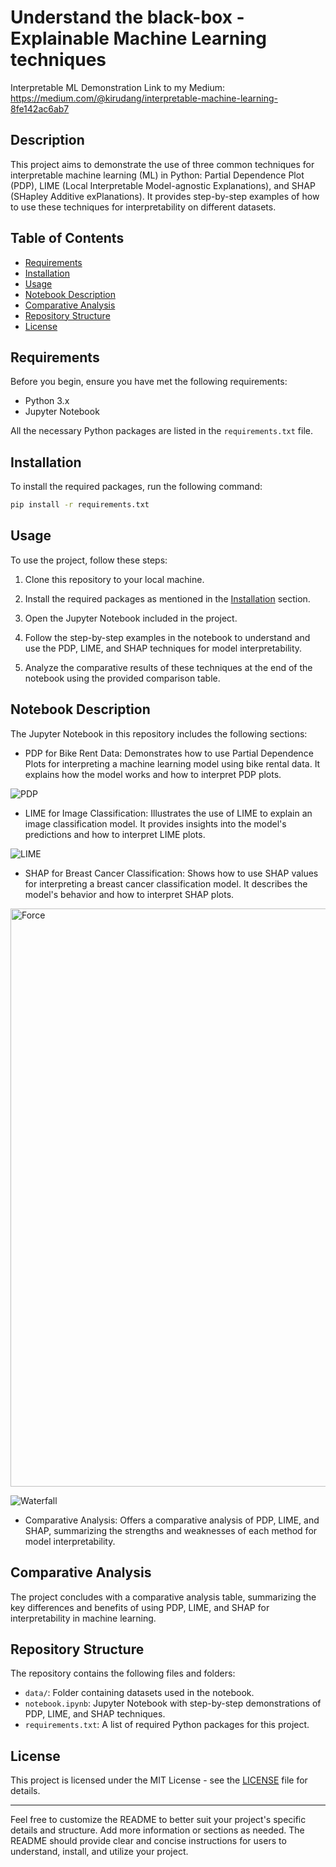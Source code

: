 
# Understand the black-box - Explainable Machine Learning techniques

Interpretable ML Demonstration
Link to my Medium: https://medium.com/@kirudang/interpretable-machine-learning-8fe142ac6ab7

## Description

This project aims to demonstrate the use of three common techniques for interpretable machine learning (ML) in Python: Partial Dependence Plot (PDP), LIME (Local Interpretable Model-agnostic Explanations), and SHAP (SHapley Additive exPlanations). It provides step-by-step examples of how to use these techniques for interpretability on different datasets.

## Table of Contents

- [Requirements](#requirements)
- [Installation](#installation)
- [Usage](#usage)
- [Notebook Description](#notebook-description)
- [Comparative Analysis](#comparative-analysis)
- [Repository Structure](#repository-structure)
- [License](#license)

## Requirements

Before you begin, ensure you have met the following requirements:

- Python 3.x
- Jupyter Notebook

All the necessary Python packages are listed in the `requirements.txt` file.

## Installation

To install the required packages, run the following command:

```bash
pip install -r requirements.txt
```

## Usage

To use the project, follow these steps:

1. Clone this repository to your local machine.

2. Install the required packages as mentioned in the [Installation](#installation) section.

3. Open the Jupyter Notebook included in the project.

4. Follow the step-by-step examples in the notebook to understand and use the PDP, LIME, and SHAP techniques for model interpretability.

5. Analyze the comparative results of these techniques at the end of the notebook using the provided comparison table.

## Notebook Description

The Jupyter Notebook in this repository includes the following sections:

- PDP for Bike Rent Data: Demonstrates how to use Partial Dependence Plots for interpreting a machine learning model using bike rental data. It explains how the model works and how to interpret PDP plots.

![PDP](https://github.com/kirudang/Explainable_ML/assets/91911269/ecd4eec2-8939-4e67-b756-4db5cfb7d231)


- LIME for Image Classification: Illustrates the use of LIME to explain an image classification model. It provides insights into the model's predictions and how to interpret LIME plots.

![LIME](https://github.com/kirudang/Explainable_ML/assets/91911269/d9a0d978-c923-4eff-b18a-4627659e65b1)


- SHAP for Breast Cancer Classification: Shows how to use SHAP values for interpreting a breast cancer classification model. It describes the model's behavior and how to interpret SHAP plots.
<img width="925" alt="Force" src="https://github.com/kirudang/Explainable_ML/assets/91911269/4e5ec7d5-0f49-4ffd-bc1a-9a62c7088646">

![Waterfall](https://github.com/kirudang/Explainable_ML/assets/91911269/4d1e395a-95fc-4a01-9f6f-5af59957dab7)

- Comparative Analysis: Offers a comparative analysis of PDP, LIME, and SHAP, summarizing the strengths and weaknesses of each method for model interpretability.

## Comparative Analysis

The project concludes with a comparative analysis table, summarizing the key differences and benefits of using PDP, LIME, and SHAP for interpretability in machine learning.

## Repository Structure

The repository contains the following files and folders:

- `data/`: Folder containing datasets used in the notebook.
- `notebook.ipynb`: Jupyter Notebook with step-by-step demonstrations of PDP, LIME, and SHAP techniques.
- `requirements.txt`: A list of required Python packages for this project.

## License

This project is licensed under the MIT License - see the [LICENSE](LICENSE) file for details.

---

Feel free to customize the README to better suit your project's specific details and structure. Add more information or sections as needed. The README should provide clear and concise instructions for users to understand, install, and utilize your project.
